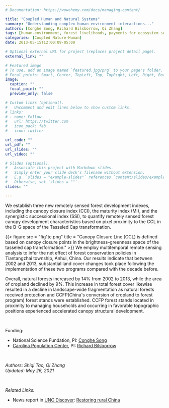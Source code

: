 ```yaml
---
# Documentation: https://wowchemy.com/docs/managing-content/

title: "Coupled Human and Natural Systems"
summary: "Understanding complex human-environment interactions..."
authors: [Conghe Song, Richard Bilsborrow, Qi Zhang]
tags: [human-environment, forest livelihoods, payments for ecosystem services]
categories: [Coupled Nature-Human]
date: 2013-05-15T12:00:09-05:00

# Optional external URL for project (replaces project detail page).
external_link: ""

# Featured image
# To use, add an image named `featured.jpg/png` to your page's folder.
# Focal points: Smart, Center, TopLeft, Top, TopRight, Left, Right, BottomLeft, Bottom, BottomRight.
image:
  caption: ""
  focal_point: ""
  preview_only: false

# Custom links (optional).
#   Uncomment and edit lines below to show custom links.
# links:
# - name: Follow
#   url: https://twitter.com
#   icon_pack: fab
#   icon: twitter

url_code: ""
url_pdf: ""
url_slides: ""
url_video: ""

# Slides (optional).
#   Associate this project with Markdown slides.
#   Simply enter your slide deck's filename without extension.
#   E.g. `slides = "example-slides"` references `content/slides/example-slides.md`.
#   Otherwise, set `slides = ""`.
slides: ""

---
```


We establish three new remotely sensed forest development indexes, including the canopy closure index (CCI), the maturity index (MI), and the synergistic successional index (SSI), to quantify remotely sensed forest canopy development characteristics based on pixel proximity to the CCL in the B–G space of the Tasseled Cap transformation. 

{{< figure src = "fig1tc.png" title = "Canopy Closure Line (CCL) is defined based on canopy closure points in the brightness–greenness space of the tasseled cap transformation." >}} 
We employ multitemporal remote sensing analysis to infer the net effect of forest conservation policies in Tiantangzhai township, Anhui, China. Our results indicate that between 2002 and 2013, substantial land cover changes took place following the implementation of these two programs compared with the decade before. 

Overall, natural forests increased by 14% from 2002 to 2013, while the area of cropland declined by 9%. This increase in total forest cover likewise resulted in a decline in landscape-wide fragmentation as natural forests received protection and CCFP(China's conversion of cropland to forest program) forest stands were established. CCFP forest stands located in proximity to managing households and occurring in favorable topographic positions experienced accelerated canopy structural development. 


<br>

Funding:
- National Science Fundation, PI: [Conghe Song](https://csong.web.unc.edu/)
- [Carolina Population Center](http://www.cpc.unc.edu/), PI: [Richard Bilsborrow](https://www.qzgeog.com/author/richard-bilsborrow)

<br>

_Authors: Shiqi Tao, Qi Zhang_
<br>
_Updated: May 26, 2021_
 
<br>

*Related Links:* <br>
- News report in [UNC Discover](https://www.unc.edu/discover/): [Restoring rural China](https://www.unc.edu/discover/restoring-rural-china/) <br>


 <br>
